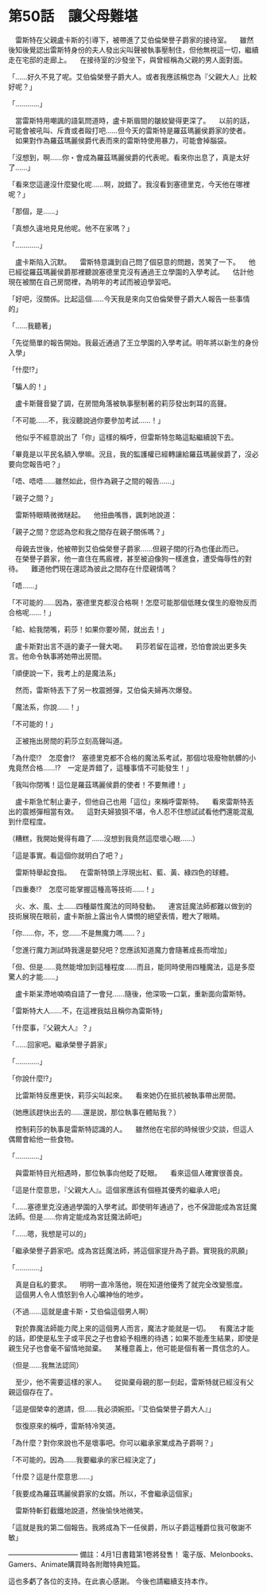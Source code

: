 # 第50話　讓父母難堪

　雷斯特在父親盧卡斯的引導下，被帶進了艾伯倫榮譽子爵家的接待室。
　雖然後知後覺認出雷斯特身份的夫人發出尖叫聲被執事壓制住，但他無視這一切，繼續走在宅邸的走廊上。
　在接待室的沙發坐下，與曾經稱為父親的男人面對面。

「……好久不見了呢。艾伯倫榮譽子爵大人。或者我應該稱您為『父親大人』比較好呢？」

「…………」

　當雷斯特用嘲諷的語氣問道時，盧卡斯眉間的皺紋變得更深了。
　以前的話，可能會被吼叫、斥責或者毆打吧……但今天的雷斯特是羅茲瑪麗侯爵家的使者。
　如果對作為羅茲瑪麗侯爵代表而來的雷斯特使用暴力，可能會掉腦袋。

「沒想到，啊……你・會成為羅茲瑪麗侯爵的代表呢。看來你出息了，真是太好了……」

「看來您這邊沒什麼變化呢……啊，說錯了。我沒看到塞德里克，今天他在哪裡呢？」

「那個，是……」

「真想久違地見見他呢。他不在家嗎？」

「…………」

　盧卡斯陷入沉默。
　雷斯特意識到自己問了個惡意的問題，苦笑了一下。
　他已經從羅茲瑪麗侯爵那裡聽說塞德里克沒有通過王立學園的入學考試。
　估計他現在被關在自己房間裡，為明年的考試而被迫學習吧。

「好吧，沒關係。比起這個……今天我是來向艾伯倫榮譽子爵大人報告一些事情的」

「……我聽著」

「先從簡單的報告開始。我最近通過了王立學園的入學考試。明年將以新生的身份入學」

「什麼!?」

「騙人的！」

　盧卡斯聲音變了調，在房間角落被執事壓制著的莉莎發出刺耳的高聲。

「不可能……不，我沒聽說過你要參加考試……！」

　他似乎不經意說出了「你」這樣的稱呼，但雷斯特忽略這點繼續說下去。

「畢竟是以平民名額入學嘛。況且，我的監護權已經轉讓給羅茲瑪麗侯爵了，沒必要向您報告吧？」

「唔、唔唔……雖然如此，但作為親子之間的報告……」

「親子之間？」

　雷斯特眼睛微微瞇起。
　他扭曲嘴唇，諷刺地說道：

「親子之間？您認為您和我之間存在親子關係嗎？」

　母親去世後，他被帶到艾伯倫榮譽子爵家……但親子間的行為也僅此而已。
　在榮譽子爵家，他一直住在馬廄裡，甚至被迫像狗一樣進食，遭受侮辱性的對待。
　難道他們現在還認為彼此之間存在什麼親情嗎？

「唔……」

「不可能的……因為，塞德里克都沒合格啊！怎麼可能那個低賤女僕生的廢物反而合格呢……！」

「給、給我閉嘴，莉莎！如果你要吵鬧，就出去！」

　盧卡斯對出言不遜的妻子一聲大喝。
　莉莎若留在這裡，恐怕會說出更多失言。他命令執事將她帶出房間。

「順便說一下，我考上的是魔法系」

　然而，雷斯特丟下了另一枚震撼彈，艾伯倫夫婦再次爆發。

「魔法系，你說……！」

「不可能的！」

　正被拖出房間的莉莎立刻高聲叫道。

「為什麼!?　怎麼會!?　塞德里克都不合格的魔法系考試，那個垃圾廢物骯髒的小鬼竟然合格……!?　一定是弄錯了，這種事情不可能發生！」

「我叫你閉嘴！這位是羅茲瑪麗侯爵的使者！不要無禮！」

　盧卡斯急忙制止妻子，但他自己也用「這位」來稱呼雷斯特。
　看來雷斯特丟出的震撼彈相當有效。
　這對夫婦狼狽不堪，令人忍不住想試試看他們還能混亂到什麼程度。

（糟糕，我開始覺得有趣了……沒想到我竟然這麼壞心眼……）

「這是事實。看這個你就明白了吧？」

　雷斯特舉起食指。
　在雷斯特頭上浮現出紅、藍、黃、綠四色的球體。

「四重奏!?　怎麼可能掌握這種高等技術……！」

　火、水、風、土……四種屬性魔法的同時發動。
　連宮廷魔法師都難以做到的技術展現在眼前，盧卡斯臉上露出令人憐憫的絕望表情，瞪大了眼睛。

「你……你，不，您……不是無魔力嗎……？」

「您進行魔力測試時我還是嬰兒吧？您應該知道魔力會隨著成長而增加」

「但、但是……竟然能增加到這種程度……而且，能同時使用四種魔法，這是多麼驚人的才能……」

　盧卡斯呆滯地喃喃自語了一會兒……隨後，他深吸一口氣，重新面向雷斯特。

「雷斯特大人……不，在這裡我姑且稱你為雷斯特」

「什麼事，『父親大人』？」

「……回家吧。繼承榮譽子爵家」

「…………」

「你說什麼!?」

　比雷斯特反應更快，莉莎尖叫起來。
　看來她仍在抵抗被執事帶出房間。

（她應該趕快出去的……還是說，那位執事在體貼我？）

　控制莉莎的執事是雷斯特認識的人。
　雖然他在宅邸的時候很少交談，但這人偶爾會給他一些食物。

「…………」

　與雷斯特目光相遇時，那位執事向他眨了眨眼。
　看來這個人確實很善良。

「這是什麼意思，『父親大人』。這個家應該有個極其優秀的繼承人吧」

「……塞德里克沒通過學園的入學考試。即使明年通過了，也不保證能成為宮廷魔法師。但是……你肯定能成為宮廷魔法師吧」

「……嗯，我想是可以的」

「繼承榮譽子爵家吧。成為宮廷魔法師，將這個家提升為子爵。實現我的夙願」

「…………」

　真是自私的要求。
　明明一直冷落他，現在知道他優秀了就完全改變態度。
　這個男人令人憤怒到令人心曠神怡的地步。

（不過……這就是盧卡斯・艾伯倫這個男人啊）

　對於靠魔法師能力爬上來的這個男人而言，魔法才能就是一切。
　有魔法才能的話，即使是私生子或平民之子也會給予相應的待遇；如果不能產生結果，即使是親生兒子也會毫不留情地拋棄。
　某種意義上，他可能是個有著一貫信念的人。

（但是……我無法認同）

　至少，他不需要這樣的家人。
　從拋棄母親的那一刻起，雷斯特就已經沒有父親這個存在了。

「這是個榮幸的邀請，但……我必須婉拒。『艾伯倫榮譽子爵大人』」

　恢復原來的稱呼，雷斯特冷笑道。

「為什麼？對你來說也不是壞事吧。你可以繼承家業成為子爵啊？」

「不可能的。因為……我要繼承的家已經決定了」

「什麼？這是什麼意思……」

「我要成為羅茲瑪麗侯爵家的女婿。所以，不會繼承這個家」

　雷斯特斬釘截鐵地說道，然後愉快地微笑。

「這就是我的第二個報告。我將成為下一任侯爵，所以子爵這種爵位我可敬謝不敏」

――――――――――
備註：4月1日書籍第1卷將發售！
電子版、Melonbooks、Gamers、Animate購買時各附贈特典短篇。

這也多虧了各位的支持。在此衷心感謝。
今後也請繼續支持本作。